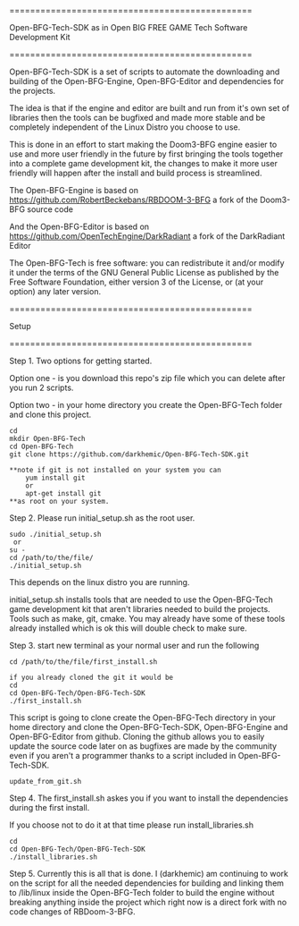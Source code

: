 
===============================================

Open-BFG-Tech-SDK 
	as in Open BIG FREE GAME Tech Software Development Kit

===============================================

Open-BFG-Tech-SDK is a set of scripts to automate the downloading and building of the Open-BFG-Engine, Open-BFG-Editor and dependencies for the projects.

The idea is that if the engine and editor are built and run from it's own set of libraries then the tools can be bugfixed and made more stable and be completely independent of the Linux Distro you choose to use. 

This is done in an effort to start making the Doom3-BFG engine easier to use and more user friendly in the future by first bringing the tools together into a complete game development kit, the changes to make it more user friendly will happen after the install and build process is streamlined. 

The Open-BFG-Engine is based on https://github.com/RobertBeckebans/RBDOOM-3-BFG a fork of the Doom3-BFG source code 

And the Open-BFG-Editor is based on https://github.com/OpenTechEngine/DarkRadiant a fork of the DarkRadiant Editor

The Open-BFG-Tech is free software: you can redistribute it and/or modify
it under the terms of the GNU General Public License as published by
the Free Software Foundation, either version 3 of the License, or
(at your option) any later version.

===============================================

Setup

===============================================

Step 1. 
Two options for getting started. 

Option one - is you download this repo's zip file which you can delete after you run 2 scripts.

Option two - in your home directory you create the Open-BFG-Tech folder and clone this project.

	cd
	mkdir Open-BFG-Tech
	cd Open-BFG-Tech
	git clone https://github.com/darkhemic/Open-BFG-Tech-SDK.git

	**note if git is not installed on your system you can 
		yum install git
 		or
		apt-get install git
	**as root on your system.

Step 2. 
Please run initial_setup.sh as the root user. 

	sudo ./initial_setup.sh
	 or
	su -
	cd /path/to/the/file/
	./initial_setup.sh

This depends on the linux distro you are running.

initial_setup.sh installs tools that are needed to use the Open-BFG-Tech game development kit that aren't libraries needed to build the projects. Tools such as make, git, cmake. You may already have some of these tools already installed which is ok this will double check to make sure.

Step 3. 
start new terminal as your normal user and run the following
	
	cd /path/to/the/file/first_install.sh

	if you already cloned the git it would be
	cd
	cd Open-BFG-Tech/Open-BFG-Tech-SDK
	./first_install.sh

This script is going to clone create the Open-BFG-Tech directory in your home directory and clone the Open-BFG-Tech-SDK, Open-BFG-Engine and Open-BFG-Editor from github. Cloning the github allows you to easily update the source code later on as bugfixes are made by the community even if you aren't a programmer thanks to a script included in Open-BFG-Tech-SDK.
	
	update_from_git.sh

Step 4.
The first_install.sh askes you if you want to install the dependencies during the first install. 

If you choose not to do it at that time please run install_libraries.sh

	cd
	cd Open-BFG-Tech/Open-BFG-Tech-SDK
	./install_libraries.sh 

Step 5.
Currently this is all that is done. I (darkhemic) am continuing to work on the script for all the needed dependencies for building and linking them to /lib/linux inside the Open-BFG-Tech folder to build the engine without breaking anything inside the project which right now is a direct fork with no code changes of RBDoom-3-BFG.
 

